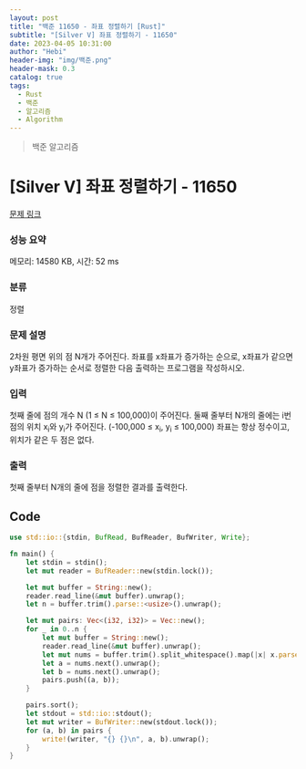 ```yaml
---
layout: post
title: "백준 11650 - 좌표 정렬하기 [Rust]"
subtitle: "[Silver V] 좌표 정렬하기 - 11650"
date: 2023-04-05 10:31:00
author: "Hebi"
header-img: "img/백준.png"
header-mask: 0.3
catalog: true
tags:
  - Rust
  - 백준
  - 알고리즘
  - Algorithm
---
```


> 백준 알고리즘

# [Silver V] 좌표 정렬하기 - 11650

[문제 링크](https://www.acmicpc.net/problem/11650)

### 성능 요약

메모리: 14580 KB, 시간: 52 ms

### 분류

정렬

### 문제 설명

<p>2차원 평면 위의 점 N개가 주어진다. 좌표를 x좌표가 증가하는 순으로, x좌표가 같으면 y좌표가 증가하는 순서로 정렬한 다음 출력하는 프로그램을 작성하시오.</p>

### 입력

 <p>첫째 줄에 점의 개수 N (1 ≤ N ≤ 100,000)이 주어진다. 둘째 줄부터 N개의 줄에는 i번점의 위치 x<sub>i</sub>와 y<sub>i</sub>가 주어진다. (-100,000 ≤ x<sub>i</sub>, y<sub>i</sub> ≤ 100,000) 좌표는 항상 정수이고, 위치가 같은 두 점은 없다.</p>

### 출력

 <p>첫째 줄부터 N개의 줄에 점을 정렬한 결과를 출력한다.</p>

## Code

```rs
use std::io::{stdin, BufRead, BufReader, BufWriter, Write};

fn main() {
    let stdin = stdin();
    let mut reader = BufReader::new(stdin.lock());

    let mut buffer = String::new();
    reader.read_line(&mut buffer).unwrap();
    let n = buffer.trim().parse::<usize>().unwrap();

    let mut pairs: Vec<(i32, i32)> = Vec::new();
    for _ in 0..n {
        let mut buffer = String::new();
        reader.read_line(&mut buffer).unwrap();
        let mut nums = buffer.trim().split_whitespace().map(|x| x.parse::<i32>().unwrap());
        let a = nums.next().unwrap();
        let b = nums.next().unwrap();
        pairs.push((a, b));
    }

    pairs.sort();
    let stdout = std::io::stdout();
    let mut writer = BufWriter::new(stdout.lock());
    for (a, b) in pairs {
        write!(writer, "{} {}\n", a, b).unwrap();
    }
}

```
